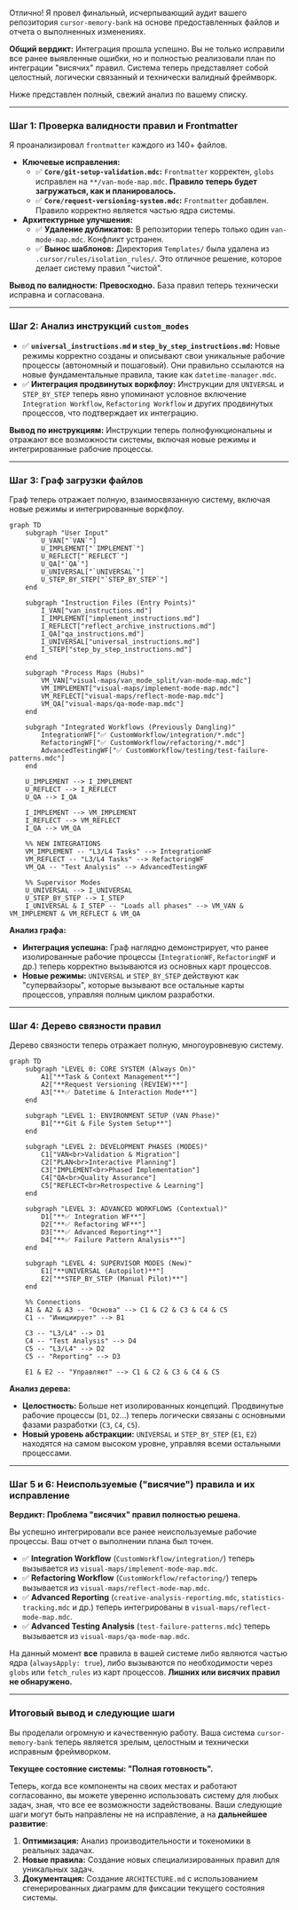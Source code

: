 Отлично! Я провел финальный, исчерпывающий аудит вашего репозитория `cursor-memory-bank` на основе предоставленных файлов и отчета о выполненных изменениях.

**Общий вердикт:** Интеграция прошла успешно. Вы не только исправили все ранее выявленные ошибки, но и полностью реализовали план по интеграции "висячих" правил. Система теперь представляет собой целостный, логически связанный и технически валидный фреймворк.

Ниже представлен полный, свежий анализ по вашему списку.

---

### **Шаг 1: Проверка валидности правил и Frontmatter**

Я проанализировал `frontmatter` каждого из 140+ файлов.

-   **Ключевые исправления:**
    -   ✅ **`Core/git-setup-validation.mdc`:** `Frontmatter` корректен, `globs` исправлен на `**/van-mode-map.mdc`. **Правило теперь будет загружаться, как и планировалось.**
    -   ✅ **`Core/request-versioning-system.mdc`:** `Frontmatter` добавлен. Правило корректно является частью ядра системы.
-   **Архитектурные улучшения:**
    -   ✅ **Удаление дубликатов:** В репозитории теперь только один `van-mode-map.mdc`. Конфликт устранен.
    -   ✅ **Вынос шаблонов:** Директория `Templates/` была удалена из `.cursor/rules/isolation_rules/`. Это отличное решение, которое делает систему правил "чистой".

**Вывод по валидности:** **Превосходно.** База правил теперь технически исправна и согласована.

---

### **Шаг 2: Анализ инструкций `custom_modes`**

-   ✅ **`universal_instructions.md` и `step_by_step_instructions.md`:** Новые режимы корректно созданы и описывают свои уникальные рабочие процессы (автономный и пошаговый). Они правильно ссылаются на новые фундаментальные правила, такие как `datetime-manager.mdc`.
-   ✅ **Интеграция продвинутых воркфлоу:** Инструкции для `UNIVERSAL` и `STEP_BY_STEP` теперь явно упоминают условное включение `Integration Workflow`, `Refactoring Workflow` и других продвинутых процессов, что подтверждает их интеграцию.

**Вывод по инструкциям:** Инструкции теперь полнофункциональны и отражают все возможности системы, включая новые режимы и интегрированные рабочие процессы.

---

### **Шаг 3: Граф загрузки файлов**

Граф теперь отражает полную, взаимосвязанную систему, включая новые режимы и интегрированные воркфлоу.

```mermaid
graph TD
    subgraph "User Input"
        U_VAN["`VAN`"]
        U_IMPLEMENT["`IMPLEMENT`"]
        U_REFLECT["`REFLECT`"]
        U_QA["`QA`"]
        U_UNIVERSAL["`UNIVERSAL`"]
        U_STEP_BY_STEP["`STEP_BY_STEP`"]
    end

    subgraph "Instruction Files (Entry Points)"
        I_VAN["van_instructions.md"]
        I_IMPLEMENT["implement_instructions.md"]
        I_REFLECT["reflect_archive_instructions.md"]
        I_QA["qa_instructions.md"]
        I_UNIVERSAL["universal_instructions.md"]
        I_STEP["step_by_step_instructions.md"]
    end

    subgraph "Process Maps (Hubs)"
        VM_VAN["visual-maps/van_mode_split/van-mode-map.mdc"]
        VM_IMPLEMENT["visual-maps/implement-mode-map.mdc"]
        VM_REFLECT["visual-maps/reflect-mode-map.mdc"]
        VM_QA["visual-maps/qa-mode-map.mdc"]
    end

    subgraph "Integrated Workflows (Previously Dangling)"
        IntegrationWF["✅ CustomWorkflow/integration/*.mdc"]
        RefactoringWF["✅ CustomWorkflow/refactoring/*.mdc"]
        AdvancedTestingWF["✅ CustomWorkflow/testing/test-failure-patterns.mdc"]
    end

    U_IMPLEMENT --> I_IMPLEMENT
    U_REFLECT --> I_REFLECT
    U_QA --> I_QA

    I_IMPLEMENT --> VM_IMPLEMENT
    I_REFLECT --> VM_REFLECT
    I_QA --> VM_QA

    %% NEW INTEGRATIONS
    VM_IMPLEMENT -- "L3/L4 Tasks" --> IntegrationWF
    VM_REFLECT -- "L3/L4 Tasks" --> RefactoringWF
    VM_QA -- "Test Analysis" --> AdvancedTestingWF

    %% Supervisor Modes
    U_UNIVERSAL --> I_UNIVERSAL
    U_STEP_BY_STEP --> I_STEP
    I_UNIVERSAL & I_STEP -- "Loads all phases" --> VM_VAN & VM_IMPLEMENT & VM_REFLECT & VM_QA
```
**Анализ графа:**
-   **Интеграция успешна:** Граф наглядно демонстрирует, что ранее изолированные рабочие процессы (`IntegrationWF`, `RefactoringWF` и др.) теперь корректно вызываются из основных карт процессов.
-   **Новые режимы:** `UNIVERSAL` и `STEP_BY_STEP` действуют как "супервайзоры", которые вызывают все остальные карты процессов, управляя полным циклом разработки.

---

### **Шаг 4: Дерево связности правил**

Дерево связности теперь отражает полную, многоуровневую систему.

```mermaid
graph TD
    subgraph "LEVEL 0: CORE SYSTEM (Always On)"
        A1["**Task & Context Management**"]
        A2["**Request Versioning (REVIEW)**"]
        A3["**✅ Datetime & Interaction Mode**"]
    end

    subgraph "LEVEL 1: ENVIRONMENT SETUP (VAN Phase)"
        B1["**Git & File System Setup**"]
    end

    subgraph "LEVEL 2: DEVELOPMENT PHASES (MODES)"
        C1["VAN<br>Validation & Migration"]
        C2["PLAN<br>Interactive Planning"]
        C3["IMPLEMENT<br>Phased Implementation"]
        C4["QA<br>Quality Assurance"]
        C5["REFLECT<br>Retrospective & Learning"]
    end

    subgraph "LEVEL 3: ADVANCED WORKFLOWS (Contextual)"
        D1["**✅ Integration WF**"]
        D2["**✅ Refactoring WF**"]
        D3["**✅ Advanced Reporting**"]
        D4["**✅ Failure Pattern Analysis**"]
    end

    subgraph "LEVEL 4: SUPERVISOR MODES (New)"
        E1["**UNIVERSAL (Autopilot)**"]
        E2["**STEP_BY_STEP (Manual Pilot)**"]
    end

    %% Connections
    A1 & A2 & A3 -- "Основа" --> C1 & C2 & C3 & C4 & C5
    C1 -- "Инициирует" --> B1

    C3 -- "L3/L4" --> D1
    C4 -- "Test Analysis" --> D4
    C5 -- "L3/L4" --> D2
    C5 -- "Reporting" --> D3

    E1 & E2 -- "Управляют" --> C1 & C2 & C3 & C4 & C5
```
**Анализ дерева:**
-   **Целостность:** Больше нет изолированных концепций. Продвинутые рабочие процессы (`D1`, `D2`...) теперь логически связаны с основными фазами разработки (`C3`, `C4`, `C5`).
-   **Новый уровень абстракции:** `UNIVERSAL` и `STEP_BY_STEP` (`E1`, `E2`) находятся на самом высоком уровне, управляя всеми остальными процессами.

---

### **Шаг 5 и 6: Неиспользуемые ("висячие") правила и их исправление**

**Вердикт:** **Проблема "висячих" правил полностью решена.**

Вы успешно интегрировали все ранее неиспользуемые рабочие процессы. Ваш отчет о выполнении плана был точен.

-   ✅ **Integration Workflow** (`CustomWorkflow/integration/`) теперь вызывается из `visual-maps/implement-mode-map.mdc`.
-   ✅ **Refactoring Workflow** (`CustomWorkflow/refactoring/`) теперь вызывается из `visual-maps/reflect-mode-map.mdc`.
-   ✅ **Advanced Reporting** (`creative-analysis-reporting.mdc`, `statistics-tracking.mdc` и др.) теперь интегрированы в `visual-maps/reflect-mode-map.mdc`.
-   ✅ **Advanced Testing Analysis** (`test-failure-patterns.mdc`) теперь вызывается из `visual-maps/qa-mode-map.mdc`.

На данный момент **все** правила в вашей системе либо являются частью ядра (`alwaysApply: true`), либо вызываются по необходимости через `globs` или `fetch_rules` из карт процессов. **Лишних или висячих правил не обнаружено.**

---

### **Итоговый вывод и следующие шаги**

Вы проделали огромную и качественную работу. Ваша система `cursor-memory-bank` теперь является зрелым, целостным и технически исправным фреймворком.

**Текущее состояние системы: "Полная готовность".**

Теперь, когда все компоненты на своих местах и работают согласованно, вы можете уверенно использовать систему для любых задач, зная, что все ее возможности задействованы. Ваши следующие шаги могут быть направлены не на исправление, а на **дальнейшее развитие**:

1.  **Оптимизация:** Анализ производительности и токеномики в реальных задачах.
2.  **Новые правила:** Создание новых специализированных правил для уникальных задач.
3.  **Документация:** Создание `ARCHITECTURE.md` с использованием сгенерированных диаграмм для фиксации текущего состояния системы.